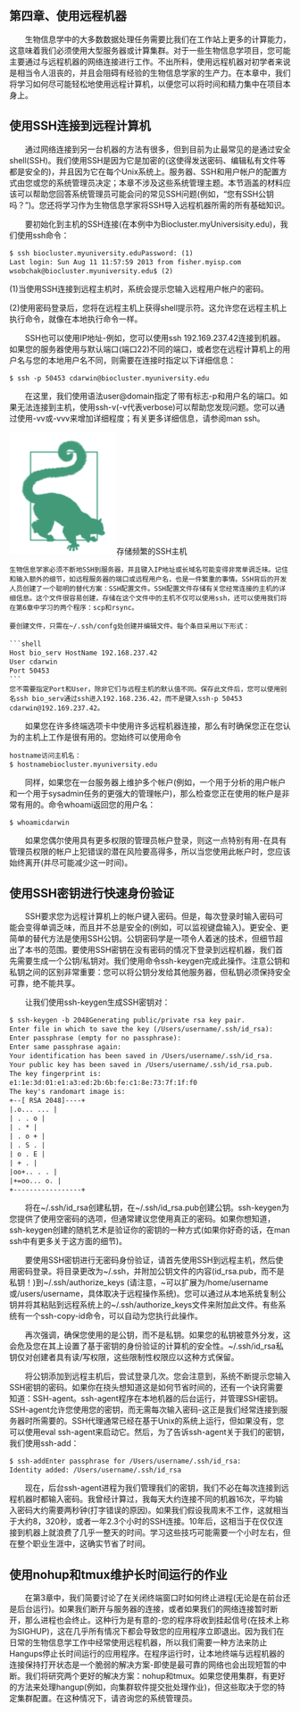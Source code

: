 ## 第四章、使用远程机器

&emsp;&emsp;生物信息学中的大多数数据处理任务需要比我们在工作站上更多的计算能力，这意味着我们必须使用大型服务器或计算集群。对于一些生物信息学项目，您可能主要通过与远程机器的网络连接进行工作。不出所料，使用远程机器对初学者来说是相当令人沮丧的，并且会阻碍有经验的生物信息学家的生产力。在本章中，我们将学习如何尽可能轻松地使用远程计算机，以便您可以将时间和精力集中在项目本身上。

## 使用SSH连接到远程计算机
       
&emsp;&emsp;通过网络连接到另一台机器的方法有很多，但到目前为止最常见的是通过安全shell(SSH)。我们使用SSH是因为它是加密的(这使得发送密码、编辑私有文件等都是安全的)，并且因为它在每个Unix系统上。服务器、SSH和用户帐户的配置方式由您或您的系统管理员决定；本章不涉及这些系统管理主题。本节涵盖的材料应该可以帮助您回答系统管理员可能会问的常见SSH问题(例如，“您有SSH公钥吗？”)。您还将学习作为生物信息学家将SSH导入远程机器所需的所有基础知识。

&emsp;&emsp;要初始化到主机的SSH连接(在本例中为Biocluster.myUniversisity.edu)，我们使用ssh命令：
```shell
$ ssh biocluster.myuniversity.eduPassword: (1)
Last login: Sun Aug 11 11:57:59 2013 from fisher.myisp.com
wsobchak@biocluster.myuniversity.edu$ (2)
```

(1)当使用SSH连接到远程主机时，系统会提示您输入远程用户帐户的密码。

(2)使用密码登录后，您将在远程主机上获得shell提示符。这允许您在远程主机上执行命令，就像在本地执行命令一样。
       
&emsp;&emsp;SSH也可以使用IP地址-例如，您可以使用ssh 192.169.237.42连接到机器。如果您的服务器使用与默认端口(端口22)不同的端口，或者您在远程计算机上的用户名与您的本地用户名不同，则需要在连接时指定以下详细信息：

```shell       
$ ssh -p 50453 cdarwin@biocluster.myuniversity.edu
```
        
&emsp;&emsp;在这里，我们使用语法user@domain指定了带有标志-p和用户名的端口。如果无法连接到主机，使用ssh-v(-v代表verbose)可以帮助您发现问题。您可以通过使用-vv或-vvv来增加详细程度；有关更多详细信息，请参阅man ssh。

​​!['suggestion'](../img/suggestion.png)存储频繁的SSH主机

    生物信息学家必须不断地SSH到服务器，并且键入IP地址或长域名可能变得非常单调乏味。记住和输入额外的细节，如远程服务器的端口或远程用户名，也是一件繁重的事情。SSH背后的开发人员创建了一个聪明的替代方案：SSH配置文件。SSH配置文件存储有关您经常连接的主机的详细信息。这个文件很容易创建，存储在这个文件中的主机不仅可以使用ssh，还可以使用我们将在第6章中学习的两个程序：scp和rsync。
       
    要创建文件，只需在~/.ssh/confg处创建并编辑文件。每个条目采用以下形式：

    ```shell
    Host bio_serv HostName 192.168.237.42
    User cdarwin
    Port 50453
    ```
    您不需要指定Port和User，除非它们与远程主机的默认值不同。保存此文件后，您可以使用别名ssh bio_serv通过ssh进入192.168.236.42，而不是键入ssh-p 50453 cdarwin@192.169.237.42。
        
&emsp;&emsp;如果您在许多终端选项卡中使用许多远程机器连接，那么有时确保您正在您认为的主机上工作是很有用的。您始终可以使用命令

```shell
hostname访问主机名：
$ hostnamebiocluster.myuniversity.edu
```       
       
&emsp;&emsp;同样，如果您在一台服务器上维护多个帐户(例如，一个用于分析的用户帐户和一个用于sysadmin任务的更强大的管理帐户)，那么检查您正在使用的帐户是非常有用的。命令whoami返回您的用户名：
```shell
$ whoamicdarwin
```
       
&emsp;&emsp;如果您偶尔使用具有更多权限的管理员帐户登录，则这一点特别有用-在具有管理员权限的帐户上犯错误的潜在风险要高得多，所以当您使用此帐户时，您应该始终离开(并尽可能减少这一时间)。

## 使用SSH密钥进行快速身份验证
       
&emsp;&emsp;SSH要求您为远程计算机上的帐户键入密码。但是，每次登录时输入密码可能会变得单调乏味，而且并不总是安全的(例如，可以监视键盘输入)。更安全、更简单的替代方法是使用SSH公钥。公钥密码学是一项令人着迷的技术，但细节超出了本书的范围。要使用SSH密钥在没有密码的情况下登录到远程机器，我们首先需要生成一个公钥/私钥对。我们使用命令ssh-keygen完成此操作。注意公钥和私钥之间的区别非常重要：您可以将公钥分发给其他服务器，但私钥必须保持安全可靠，绝不能共享。

&emsp;&emsp;让我们使用ssh-keygen生成SSH密钥对：

```shell
$ ssh-keygen -b 2048Generating public/private rsa key pair.
Enter file in which to save the key (/Users/username/.ssh/id_rsa):
Enter passphrase (empty for no passphrase):
Enter same passphrase again:
Your identification has been saved in /Users/username/.ssh/id_rsa.
Your public key has been saved in /Users/username/.ssh/id_rsa.pub.
The key fingerprint is:
e1:1e:3d:01:e1:a3:ed:2b:6b:fe:c1:8e:73:7f:1f:f0
The key's randomart image is:
+--[ RSA 2048]----+
|.o... ... |
| . . o |
| . * |
| . o + |
| . S . |
| o . E |
| + . |
|oo+.. . . |
|+=oo... o. |
+-----------------+
```
      
&emsp;&emsp;将在~/.ssh/id_rsa创建私钥，在~/.ssh/id_rsa.pub创建公钥。ssh-keygen为您提供了使用空密码的选项，但通常建议您使用真正的密码。如果你想知道，ssh-keygen创建的随机艺术是验证你的密钥的一种方式(如果你好奇的话，在man ssh中有更多关于这方面的细节)。
      
&emsp;&emsp;要使用SSH密钥进行无密码身份验证，请首先使用SSH到远程主机，然后使用密码登录。将目录更改为~/.ssh，并附加公钥文件的内容(id_rsa.pub，而不是私钥！)到~/.ssh/authorize_keys (请注意，~可以扩展为/home/username或/users/username，具体取决于远程操作系统)。您可以通过从本地系统复制公钥并将其粘贴到远程系统上的~/.ssh/authorize_keys文件来附加此文件。有些系统有一个ssh-copy-id命令，可以自动为您执行此操作。
      
&emsp;&emsp;再次强调，确保您使用的是公钥，而不是私钥。如果您的私钥被意外分发，这会危及您在其上设置了基于密钥的身份验证的计算机的安全性。~/.ssh/id_rsa私钥仅对创建者具有读/写权限，这些限制性权限应以这种方式保留。
      
&emsp;&emsp;将公钥添加到远程主机后，尝试登录几次。您会注意到，系统不断提示您输入SSH密钥的密码。如果你在挠头想知道这是如何节省时间的，还有一个诀窍需要知道：SSH-agent。ssh-agent程序在本地机器的后台运行，并管理SSH密钥。SSH-agent允许您使用您的密钥，而无需每次输入密码-这正是我们经常连接到服务器时所需要的。SSH代理通常已经在基于Unix的系统上运行，但如果没有，您可以使用eval ssh-agent来启动它。然后，为了告诉ssh-agent关于我们的密钥，我们使用ssh-add：
```shell
$ ssh-addEnter passphrase for /Users/username/.ssh/id_rsa:
Identity added: /Users/username/.ssh/id_rsa
```
       
&emsp;&emsp;现在，后台ssh-agent进程为我们管理我们的密钥，我们不必在每次连接到远程机器时都输入密码。我曾经计算过，我每天大约连接不同的机器16次，平均输入密码大约需要两秒钟(打字错误的原因)。如果我们假设我周末不工作，这就相当于大约8，320秒，或者一年2.3个小时的SSH连接。10年后，这相当于在仅仅连接到机器上就浪费了几乎一整天的时间。学习这些技巧可能需要一个小时左右，但在整个职业生涯中，这确实节省了时间。

## 使用nohup和tmux维护长时间运行的作业
 
&emsp;&emsp;在第3章中，我们简要讨论了在关闭终端窗口时如何终止进程(无论是在前台还是后台运行)。如果我们断开与服务器的连接，或者如果我们的网络连接暂时断开，那么进程也会终止。这种行为是有意的-您的程序将收到挂起信号(在技术上称为SIGHUP)，这在几乎所有情况下都会导致您的应用程序立即退出。因为我们在日常的生物信息学工作中经常使用远程机器，所以我们需要一种方法来防止Hangups停止长时间运行的应用程序。在程序运行时，让本地终端与远程机器的连接保持打开状态是一个脆弱的解决方案-即使是最可靠的网络也会出现短暂的中断。我们将研究两个更好的解决方案：nohup和tmux。如果您使用集群，有更好的方法来处理hangup(例如，向集群软件提交批处理作业)，但这些取决于您的特定集群配置。在这种情况下，请咨询您的系统管理员。